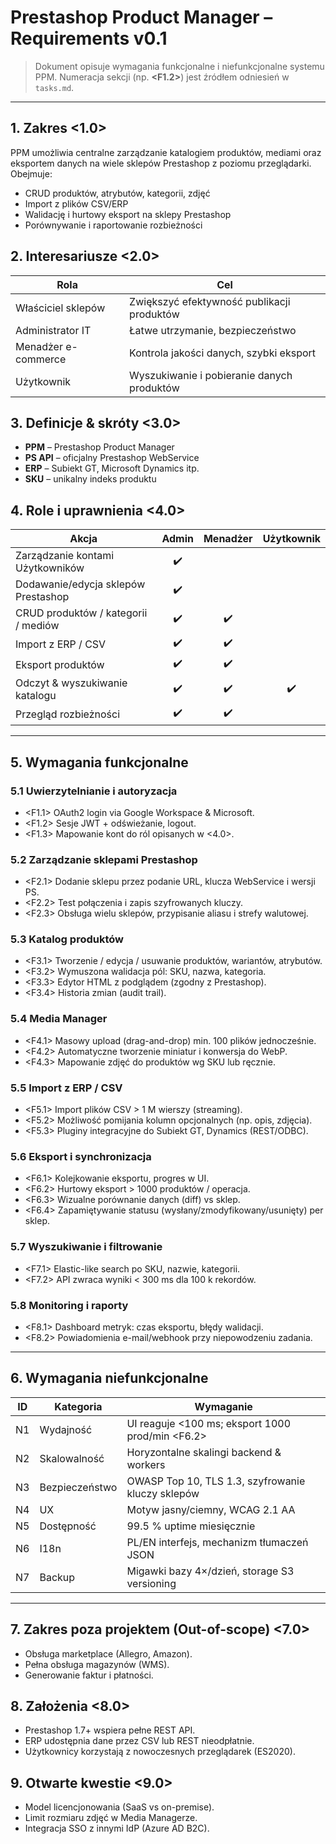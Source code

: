 # Prestashop Product Manager – Requirements v0.1

> Dokument opisuje wymagania funkcjonalne i niefunkcjonalne systemu PPM. Numeracja sekcji (np. **<F1.2>**) jest źródłem odniesień w `tasks.md`.

---

## 1. Zakres <1.0>
PPM umożliwia centralne zarządzanie katalogiem produktów, mediami oraz eksportem danych na wiele sklepów Prestashop z poziomu przeglądarki. Obejmuje:  
- CRUD produktów, atrybutów, kategorii, zdjęć  
- Import z plików CSV/ERP  
- Walidację i hurtowy eksport na sklepy Prestashop  
- Porównywanie i raportowanie rozbieżności  

## 2. Interesariusze <2.0>
| Rola              | Cel                                                                    |
|-------------------|------------------------------------------------------------------------|
| Właściciel sklepów| Zwiększyć efektywność publikacji produktów                            |
| Administrator IT  | Łatwe utrzymanie, bezpieczeństwo                                       |
| Menadżer e-commerce| Kontrola jakości danych, szybki eksport                               |
| Użytkownik        | Wyszukiwanie i pobieranie danych produktów                             |

## 3. Definicje & skróty <3.0>
- **PPM** – Prestashop Product Manager  
- **PS API** – oficjalny Prestashop WebService  
- **ERP** – Subiekt GT, Microsoft Dynamics itp.  
- **SKU** – unikalny indeks produktu  

## 4. Role i uprawnienia <4.0>
| Akcja                               | Admin | Menadżer | Użytkownik |
|-------------------------------------|:----:|:--------:|:----------:|
| Zarządzanie kontami Użytkowników    | ✔️   |          |            |
| Dodawanie/edycja sklepów Prestashop | ✔️   |          |            |
| CRUD produktów / kategorii / mediów | ✔️   | ✔️       |            |
| Import z ERP / CSV                  | ✔️   | ✔️       |            |
| Eksport produktów                   | ✔️   | ✔️       |            |
| Odczyt & wyszukiwanie katalogu      | ✔️   | ✔️       | ✔️         |
| Przegląd rozbieżności               | ✔️   | ✔️       |            |

---

## 5. Wymagania funkcjonalne

### 5.1 Uwierzytelnianie i autoryzacja
- <F1.1> OAuth2 login via Google Workspace & Microsoft.  
- <F1.2> Sesje JWT + odświeżanie, logout.  
- <F1.3> Mapowanie kont do ról opisanych w <4.0>.

### 5.2 Zarządzanie sklepami Prestashop
- <F2.1> Dodanie sklepu przez podanie URL, klucza WebService i wersji PS.  
- <F2.2> Test połączenia i zapis szyfrowanych kluczy.  
- <F2.3> Obsługa wielu sklepów, przypisanie aliasu i strefy walutowej.

### 5.3 Katalog produktów
- <F3.1> Tworzenie / edycja / usuwanie produktów, wariantów, atrybutów.  
- <F3.2> Wymuszona walidacja pól: SKU, nazwa, kategoria.  
- <F3.3> Edytor HTML z podglądem (zgodny z Prestashop).  
- <F3.4> Historia zmian (audit trail).

### 5.4 Media Manager
- <F4.1> Masowy upload (drag-and-drop) min. 100 plików jednocześnie.  
- <F4.2> Automatyczne tworzenie miniatur i konwersja do WebP.  
- <F4.3> Mapowanie zdjęć do produktów wg SKU lub ręcznie.

### 5.5 Import z ERP / CSV
- <F5.1> Import plików CSV > 1 M wierszy (streaming).  
- <F5.2> Możliwość pomijania kolumn opcjonalnych (np. opis, zdjęcia).  
- <F5.3> Pluginy integracyjne do Subiekt GT, Dynamics (REST/ODBC).

### 5.6 Eksport i synchronizacja
- <F6.1> Kolejkowanie eksportu, progres w UI.  
- <F6.2> Hurtowy eksport > 1000 produktów / operacja.  
- <F6.3> Wizualne porównanie danych (diff) vs sklep.  
- <F6.4> Zapamiętywanie statusu (wysłany/zmodyfikowany/usunięty) per sklep.

### 5.7 Wyszukiwanie i filtrowanie
- <F7.1> Elastic-like search po SKU, nazwie, kategorii.  
- <F7.2> API zwraca wyniki < 300 ms dla 100 k rekordów.

### 5.8 Monitoring i raporty
- <F8.1> Dashboard metryk: czas eksportu, błędy walidacji.  
- <F8.2> Powiadomienia e-mail/webhook przy niepowodzeniu zadania.

---

## 6. Wymagania niefunkcjonalne

| ID | Kategoria      | Wymaganie |
|----|----------------|-----------|
| N1 | Wydajność      | UI reaguje <100 ms; eksport 1000 prod/min <F6.2> |
| N2 | Skalowalność   | Horyzontalne skalingi backend & workers |
| N3 | Bezpieczeństwo | OWASP Top 10, TLS 1.3, szyfrowanie kluczy sklepów |
| N4 | UX             | Motyw jasny/ciemny, WCAG 2.1 AA |
| N5 | Dostępność     | 99.5 % uptime miesięcznie |
| N6 | I18n           | PL/EN interfejs, mechanizm tłumaczeń JSON |
| N7 | Backup         | Migawki bazy 4×/dzień, storage S3 versioning |

---

## 7. Zakres poza projektem (Out-of-scope) <7.0>
- Obsługa marketplace (Allegro, Amazon).  
- Pełna obsługa magazynów (WMS).  
- Generowanie faktur i płatności.

## 8. Założenia <8.0>
- Prestashop 1.7+ wspiera pełne REST API.  
- ERP udostępnia dane przez CSV lub REST nieodpłatnie.  
- Użytkownicy korzystają z nowoczesnych przeglądarek (ES2020).

## 9. Otwarte kwestie <9.0>
- Model licencjonowania (SaaS vs on-premise).  
- Limit rozmiaru zdjęć w Media Managerze.  
- Integracja SSO z innymi IdP (Azure AD B2C).